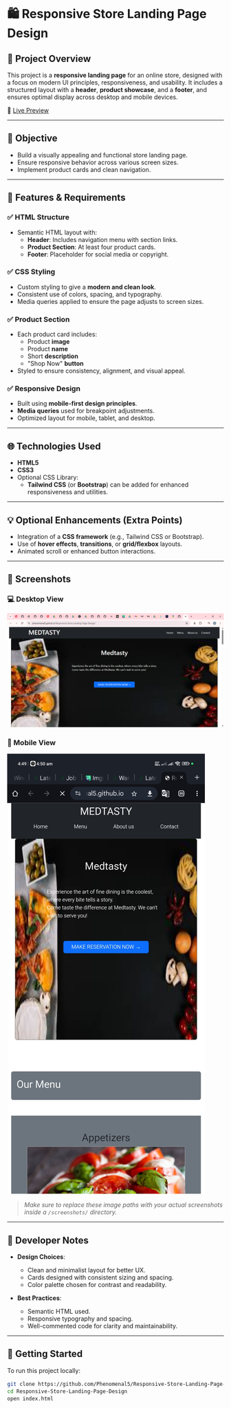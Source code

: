 # 🛍️ Responsive Store Landing Page Design

## 📌 Project Overview

This project is a **responsive landing page** for an online store, designed with a focus on modern UI principles, responsiveness, and usability. It includes a structured layout with a **header**, **product showcase**, and a **footer**, and ensures optimal display across desktop and mobile devices.

🔗 [Live Preview](https://github.com/Phenomenal5/Responsive-Store-Landing-Page-Design)

---

## 🎯 Objective

- Build a visually appealing and functional store landing page.
- Ensure responsive behavior across various screen sizes.
- Implement product cards and clean navigation.

---

## 🧱 Features & Requirements

### ✅ HTML Structure

- Semantic HTML layout with:
  - **Header**: Includes navigation menu with section links.
  - **Product Section**: At least four product cards.
  - **Footer**: Placeholder for social media or copyright.

### ✅ CSS Styling

- Custom styling to give a **modern and clean look**.
- Consistent use of colors, spacing, and typography.
- Media queries applied to ensure the page adjusts to screen sizes.

### ✅ Product Section

- Each product card includes:
  - Product **image**
  - Product **name**
  - Short **description**
  - "Shop Now" **button**
- Styled to ensure consistency, alignment, and visual appeal.

### ✅ Responsive Design

- Built using **mobile-first design principles**.
- **Media queries** used for breakpoint adjustments.
- Optimized layout for mobile, tablet, and desktop.

---

## 🌐 Technologies Used

- **HTML5**
- **CSS3**
- Optional CSS Library:
  - **Tailwind CSS** (or **Bootstrap**) can be added for enhanced responsiveness and utilities.

---

## 💡 Optional Enhancements (Extra Points)

- Integration of a **CSS framework** (e.g., Tailwind CSS or Bootstrap).
- Use of **hover effects**, **transitions**, or **grid/flexbox** layouts.
- Animated scroll or enhanced button interactions.

---

## 📸 Screenshots

### 💻 Desktop View

![Desktop View](screenshots/Desktop.png)

### 📱 Mobile View

![Mobile View](screenshots/mobile.jpg)

> *Make sure to replace these image paths with your actual screenshots inside a `/screenshots/` directory.*

---

## 📝 Developer Notes

- **Design Choices**:
  - Clean and minimalist layout for better UX.
  - Cards designed with consistent sizing and spacing.
  - Color palette chosen for contrast and readability.

- **Best Practices**:
  - Semantic HTML used.
  - Responsive typography and spacing.
  - Well-commented code for clarity and maintainability.

---

## 🚀 Getting Started

To run this project locally:

```bash
git clone https://github.com/Phenomenal5/Responsive-Store-Landing-Page-Design.git
cd Responsive-Store-Landing-Page-Design
open index.html
